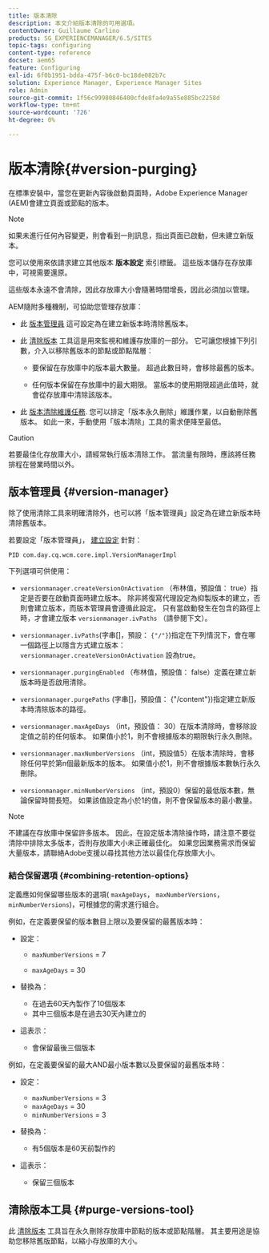```yaml
---
title: 版本清除
description: 本文介紹版本清除的可用選項。
contentOwner: Guillaume Carlino
products: SG_EXPERIENCEMANAGER/6.5/SITES
topic-tags: configuring
content-type: reference
docset: aem65
feature: Configuring
exl-id: 6f0b1951-bdda-475f-b6c0-bc18de082b7c
solution: Experience Manager, Experience Manager Sites
role: Admin
source-git-commit: 1f56c99980846400cfde8fa4e9a55e885bc2258d
workflow-type: tm+mt
source-wordcount: '726'
ht-degree: 0%

---
```


# 版本清除{#version-purging}

在標準安裝中，當您在更新內容後啟動頁面時，Adobe Experience Manager (AEM)會建立頁面或節點的版本。

>[!NOTE]
>
>如果未進行任何內容變更，則會看到一則訊息，指出頁面已啟動，但未建立新版本。

您可以使用來依請求建立其他版本 **版本設定** 索引標籤。 這些版本儲存在存放庫中，可視需要還原。

這些版本永遠不會清除，因此存放庫大小會隨著時間增長，因此必須加以管理。

AEM隨附多種機制，可協助您管理存放庫：

* 此 [版本管理員](#version-manager)
這可設定為在建立新版本時清除舊版本。

* 此 [清除版本](/help/sites-deploying/monitoring-and-maintaining.md#purgeversionstool) 工具這是用來監視和維護存放庫的一部分。
它可讓您根據下列引數，介入以移除舊版本的節點或節點階層：

   * 要保留在存放庫中的版本最大數量。
超過此數目時，會移除最舊的版本。

   * 任何版本保留在存放庫中的最大期限。
當版本的使用期限超過此值時，就會從存放庫中清除該版本。

* 此 [版本清除維護任務](/help/sites-administering/operations-dashboard.md#automated-maintenance-tasks). 您可以排定「版本永久刪除」維護作業，以自動刪除舊版本。 如此一來，手動使用「版本清除」工具的需求便降至最低。

>[!CAUTION]
>
>若要最佳化存放庫大小，請經常執行版本清除工作。 當流量有限時，應該將任務排程在營業時間以外。

## 版本管理員 {#version-manager}

除了使用清除工具來明確清除外，也可以將「版本管理員」設定為在建立新版本時清除舊版本。

若要設定「版本管理員」， [建立設定](/help/sites-deploying/configuring-osgi.md) 針對：

`PID com.day.cq.wcm.core.impl.VersionManagerImpl`

下列選項可供使用：

* `versionmanager.createVersionOnActivation` （布林值，預設值： true）指定是否要在啟動頁面時建立版本。
除非將復寫代理設定為抑製版本的建立，否則會建立版本，而版本管理員會遵循此設定。
只有當啟動發生在包含的路徑上時，才會建立版本 `versionmanager.ivPaths` （請參閱下文）。

* `versionmanager.ivPaths`(字串[]，預設： `{"/"}`)指定在下列情況下，會在哪一個路徑上以隱含方式建立版本： `versionmanager.createVersionOnActivation` 設為true。

* `versionmanager.purgingEnabled` （布林值，預設值： false）定義在建立新版本時是否啟用清除。

* `versionmanager.purgePaths` (字串[]，預設值： {&quot;/content&quot;})指定建立新版本時清除版本的路徑。

* `versionmanager.maxAgeDays` （int，預設值： 30）在版本清除時，會移除設定值之前的任何版本。 如果值小於1，則不會根據版本的期限執行永久刪除。

* `versionmanager.maxNumberVersions` （int，預設值5）在版本清除時，會移除任何早於第n個最新版本的版本。 如果值小於1，則不會根據版本數執行永久刪除。

* `versionmanager.minNumberVersions` （int，預設0）保留的最低版本數，無論保留時間長短。 如果該值設定為小於1的值，則不會保留版本的最小數量。

>[!NOTE]
>
>不建議在存放庫中保留許多版本。 因此，在設定版本清除操作時，請注意不要從清除中排除太多版本，否則存放庫大小未正確最佳化。 如果您因業務需求而保留大量版本，請聯絡Adobe支援以尋找其他方法以最佳化存放庫大小。

### 結合保留選項 {#combining-retention-options}

定義應如何保留哪些版本的選項( `maxAgeDays`， `maxNumberVersions`， `minNumberVersions`)，可根據您的需求進行組合。

例如，在定義要保留的版本數目上限以及要保留的最舊版本時：

* 設定：

   * `maxNumberVersions` = 7

   * `maxAgeDays` = 30

* 替換為：

   * 在過去60天內製作了10個版本
   * 其中三個版本是在過去30天內建立的

* 這表示：

   * 會保留最後三個版本

例如，在定義要保留的最大AND最小版本數以及要保留的最舊版本時：

* 設定：

   * `maxNumberVersions` = 3
   * `maxAgeDays` = 30
   * `minNumberVersions` = 3

* 替換為：

   * 有5個版本是60天前製作的

* 這表示：

   * 保留三個版本

## 清除版本工具 {#purge-versions-tool}

此 [清除版本](/help/sites-deploying/monitoring-and-maintaining.md#purgeversionstool) 工具旨在永久刪除存放庫中節點的版本或節點階層。 其主要用途是協助您移除舊版節點，以縮小存放庫的大小。
